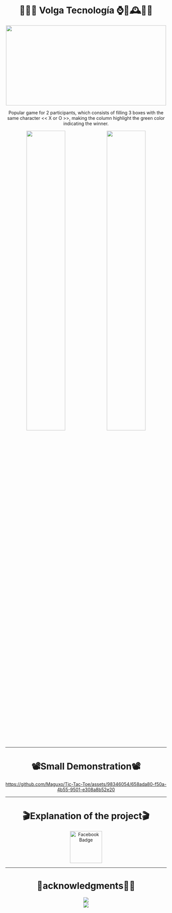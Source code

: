 <div align="center">

 <h1>📲🚀🚛 Volga Tecnología ⌚🤳🕰👩‍💻</h1>

 <img src="https://github.com/Maguxo/VolgaTecnologia/assets/98346054/d42be119-ef04-4d5f-9fcc-3b8f24edbf19" width="500" height="250">

<p>Popular game for 2 participants, which consists of filling 3 boxes with the same character << X or O >>, making the column highlight the green color indicating the winner.</p>
  <img src="https://github.com/Maguxo/Tic-Tac-Toe/assets/98346054/3c4d62dd-203e-4d5b-9534-277743b84381"  width=49%/>
   <img src="https://github.com/Maguxo/Tic-Tac-Toe/assets/98346054/5bead8ed-e706-4d43-9679-312185e88266"  width=49%/>




---
<div align="center">
 <h1>📽️Small Demonstration📽️</h1>

 

https://github.com/Maguxo/Tic-Tac-Toe/assets/98346054/658ada80-f50a-4b55-9501-e308a8b52e20



</div>


---

<div align="center">
 <h1>🎬Explanation of the project🎬</h1>
<a href="https://www.facebook.com/magucho.gomez/videos/1167492287958745">
  <img src="https://img.freepik.com/fotos-premium/logotipo-facebook-neon-espacio-texto-graficos-fondo-azul_494516-176.jpg?w=360" alt="Facebook Badge" width=100/>
    <br>
   </a>
</div>
 
 ---

 <div align="center">
  <h1>🙏acknowledgments🥇🎉</h1>
  
  <div align="center">
   <img src="https://img.shields.io/badge/Java-Challenge%23-orange"> 
  </div>
  
   <img src="https://github.com/Maguxo/Tic-Tac-Toe/assets/98346054/4d1dcf45-466a-4aca-9e0c-4213803f5270" />
</div>

</div>
